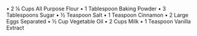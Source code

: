 •   2 ¼ Cups All Purpose Flour
•   1 Tablespoon Baking Powder
•   3 Tablespoons Sugar
•   ½ Teaspoon Salt
•   1 Teaspoon Cinnamon
•   2 Large Eggs Separated
•   ½ Cup Vegetable Oil
•   2 Cups Milk
•   1 Teaspoon Vanilla Extract
